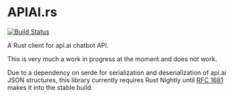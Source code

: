 # APIAI.rs

[![Build Status](https://travis-ci.org/ravenscroftj/apiai.rs.svg?branch=master)](https://travis-ci.org/ravenscroftj/apiai.rs)

A Rust client for api.ai chatbot API.

This is very much a work in progress at the moment and does not work.

Due to a dependency on serde for serialization and deserialization of api.ai
JSON structures, this library currently requires Rust Nightly until
[RFC 1681](https://github.com/rust-lang/rust/issues/35900) makes it into the
stable build.
